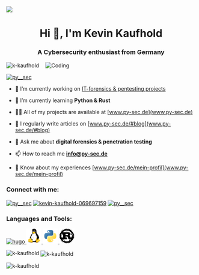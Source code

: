 <img align="center" src="https://github.com/k-kaufhold/k-kaufhold/blob/main/images/Black%20and%20Dark%20Red%20Modern%20Minimalist%20Final%20Project%20Docs%20Banner.png" width="600">
<h1 align="center">Hi 👋, I'm Kevin Kaufhold</h1>
<h3 align="center">A Cybersecurity enthusiast from Germany</h3>

<img align="right" alt="Coding" width="400" src="https://gifdb.com/images/high/programming-stick-figure-going-crazy-on-fire-j6ii4pju9xdtnsbr.gif">

<p align="left"> <img src="https://komarev.com/ghpvc/?username=k-kaufhold&label=Profile%20views&color=0e75b6&style=flat" alt="k-kaufhold" /> </p>

<p align="left"> <a href="https://twitter.com/py__sec" target="blank"><img src="https://img.shields.io/twitter/follow/py__sec?logo=twitter&style=for-the-badge" alt="py__sec" /></a> </p>

- 🔭 I’m currently working on [IT-forensics & pentesting projects](www.py-sec.de/#projekte)

- 🌱 I’m currently learning **Python & Rust**

- 👨‍💻 All of my projects are available at [www.py-sec.de](www.py-sec.de)

- 📝 I regularly write articles on [www.py-sec.de/#blog](www.py-sec.de/#blog)

- 💬 Ask me about **digital forensics & penetration testing**

- 📫 How to reach me **info@py-sec.de**

- 📄 Know about my experiences [www.py-sec.de/mein-profil](www.py-sec.de/mein-profil)

<h3 align="left">Connect with me:</h3>
<p align="left">
<a href="https://twitter.com/py__sec" target="blank"><img align="center" src="https://raw.githubusercontent.com/rahuldkjain/github-profile-readme-generator/master/src/images/icons/Social/twitter.svg" alt="py__sec" height="30" width="40" /></a>
<a href="https://linkedin.com/in/kevin-kaufhold-069697159" target="blank"><img align="center" src="https://raw.githubusercontent.com/rahuldkjain/github-profile-readme-generator/master/src/images/icons/Social/linked-in-alt.svg" alt="kevin-kaufhold-069697159" height="30" width="40" /></a>
<a href="https://instagram.com/py__sec" target="blank"><img align="center" src="https://raw.githubusercontent.com/rahuldkjain/github-profile-readme-generator/master/src/images/icons/Social/instagram.svg" alt="py__sec" height="30" width="40" /></a>
</p>

<h3 align="left">Languages and Tools:</h3>
<p align="left"> <a href="https://gohugo.io/" target="_blank" rel="noreferrer"> <img src="https://api.iconify.design/logos-hugo.svg" alt="hugo" width="40" height="40"/> </a> <a href="https://www.linux.org/" target="_blank" rel="noreferrer"> <img src="https://raw.githubusercontent.com/devicons/devicon/master/icons/linux/linux-original.svg" alt="linux" width="40" height="40"/> </a> <a href="https://www.python.org" target="_blank" rel="noreferrer"> <img src="https://raw.githubusercontent.com/devicons/devicon/master/icons/python/python-original.svg" alt="python" width="40" height="40"/> </a> <a href="https://www.rust-lang.org" target="_blank" rel="noreferrer"> <img src="https://raw.githubusercontent.com/devicons/devicon/master/icons/rust/rust-plain.svg" alt="rust" width="40" height="40"/> </a> </p>

<p><img align="left" src="https://github-readme-stats.vercel.app/api/top-langs?username=k-kaufhold&show_icons=true&locale=en&layout=compact" alt="k-kaufhold" /></p>

<p>&nbsp;<img align="center" src="https://github-readme-stats.vercel.app/api?username=k-kaufhold&show_icons=true&locale=en" alt="k-kaufhold" /></p>

<p><img align="center" src="https://github-readme-streak-stats.herokuapp.com/?user=k-kaufhold&" alt="k-kaufhold" /></p>


